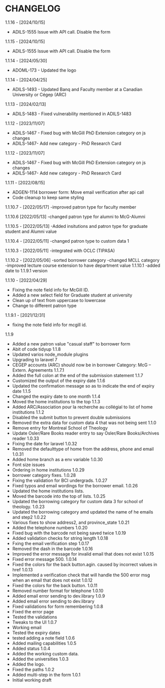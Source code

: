 # CHANGELOG
1.1.16 - [2024/10/15]

- ADILS-1555 Issue with API call. Disable the form


1.1.15 - [2024/10/15]

- ADILS-1555 Issue with API call. Disable the form


1.1.14 - [2024/05/30]

- ADOML-173 - Updated the logo

1.1.14 - [2024/04/25]

- ADILS-1493 - Updated Banq and Faculty member at a Canadian University or Cégep (ARC)

1.1.13 - [2024/02/13]

- ADILS-1483 -  Fixed vulnerability mentioned in ADILS-1483

1.1.12 - [2023/11/07]

- ADILS-1467 - Fixed bug with McGill PhD Extension category on js changes
- ADILS-1467- Add new category - PhD Research Card

1.1.12 - [2023/11/07]

- ADILS-1467 - Fixed bug with McGill PhD Extension category on js changes
- ADILS-1467- Add new category - PhD Research Card

1.1.11 - [2022/08/15]

- ADGEN-1114 borrower form: Move email verification after api call
- Code cleanup to keep same styling

1.1.10.7 - [2022/05/17]
-improved patron type for faculty member

1.1.10.6 [2022/05/13]
-changed patron type for alumni to McG-Alumni

1.1.10.5 - [2022/05/13]
-Added insitutions and patron type for graduate student and Alumni value

1.1.10.4 - [2022/05/11]
-changed patron type to custom data 1

1.1.10.3 - [2022/05/11]
-integrated with OCLC (TIPASA)

1.1.10.2 - [2022/05/06]
-sorted borrower category
-changed MCLL category
-improved lecture course extension to have department value
1.1.10.1
-added date to 1.1.9.1 version

1.1.10 - [2022/04/29]

- Fixing the note field info for McGill ID.
- Added a new select field for Graduate student at university
- Clean up of text from uppercase to lowercase
- Change to different patron type

1.1.9.1 - [2021/12/31]

- fixing the note field info for mcgill id.

1.1.9

- Added a new patron value "casual staff" to borrower form
- Abit of code tidyup
1.1.8
- Updated varios node_module plugins
- Upgrading to laravel 7
- CEGEP accounts (ARC) should now be in borrower Category: McG – Extern. Agreements
1.1.7.1
- Added the full colon at the end of the submission statement
1.1.7
- Customized the output of the expiry date
1.1.6
- Updated the confirmation message so as to indicate the end of expiry date
1.1.5
- Changed the expiry date to one month
1.1.4
- Moved the home institutions to the top
1.1.3
- Added ARC/Association pour la recherche au collégial to list of home institutions
1.1.2
- Disabled the submit button to prevent double submissions
- Removed the extra data for custom data 4 that was not being sent
1.1.0
- Remove entry for Montreal School of Theology
- Update Osler/Rare Books reader entry to say Osler/Rare Books/Archives reader
1.0.33
- Fixing the date for laravel
1.0.32
- Removed the defaulttype of home from the address, phone and email
1.0.31
- Added home branch as a env variable
1.0.30
- Font size issues
- Ordering in home institutions
1.0.29
- borrower category fixes.
1.0.28
- Fixing the validation for BCI undergrads.
1.0.27
- Fixed typos and email wordings for the borrower email.
1.0.26
- Updated the home institutions lists.
- Moved the barcode into the top of lists.
1.0.25
- Updated the borrowing category for custom data 3 for school of theology.
1.0.23
- Updated the borrowing category amd updated the name of he emails and step2
1.0.22
- Various fixes to show address2, and province_state
1.0.21
- Added the telephone numbers
1.0.20
- Fixed bug with the barcode not being saved twice
1.0.19
- Added validation checks for string length
1.0.18
- Fxing the email verification step
1.0.17
- Removed the dash in the barcode
1.0.16
- Improved the error message for invalid email that does not exist
1.0.15
- Fixed error message 500.
1.0.14
- Fixed the colors for the back button.agin. caused by incorrect values in <a> href
1.0.13
- Implemented a verification check that will handle the 500 error msg when an email that does not exist
1.0.12
- Fixed the colors for the back button.
1.0.11
- Removed number format for telephone
1.0.10
- Added email error sending to dev.library
1.0.9
- Added email error sending to dev.library
- Fixed validations for form remembering
1.0.8
- Fixed the error page
- Tested the validations
- Tweaks to the UI
1.0.7
- Working email
- Tested the expiry dates
- tested adding a note field
1.0.6
- Added mailing capabilities
1.0.5
- Added status
1.0.4
- Added the working custom data.
- Added the universities
1.0.3
- Added the logo.
- Fixed the paths
1.0.2
- Added multi-step in the form
1.0.1
- Initial working draft
